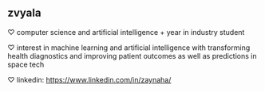 ## zvyala

♡ computer science and artificial intelligence + year in industry student

♡ interest in machine learning and artificial intelligence with transforming health diagnostics and improving patient outcomes as well as predictions in space tech

♡ linkedin: https://www.linkedin.com/in/zaynaha/

<!---
zvyala/zvyala is a ✨ special ✨ repository because its `README.md` (this file) appears on your GitHub profile.
You can click the Preview link to take a look at your changes.
--->
